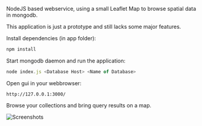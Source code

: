 NodeJS based webservice, using a small Leaflet Map to browse spatial data in mongodb.

This application is just a prototype and still lacks some major features.

Install dependencies (in app folder):
```js
npm install 
```

Start mongodb daemon and run the application:
```js
node index.js <Database Host> <Name of Database>
```

Open gui in your webbrowser:
```
http://127.0.0.1:3000/
```

Browse your collections and bring query results on a map.

![Screenshots](https://raw.github.com/buddebej/ol3-dem/master/screenshots/gui_screenshot.png) 
